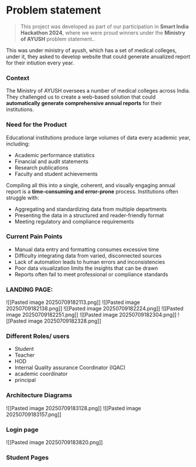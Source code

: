 

# Problem statement

>This project was developed as part of our participation in **Smart India Hackathon 2024**, where we were proud winners under the **Ministry of AYUSH** problem statement..

This was under ministry of ayush, which has a set of medical colleges, under it, they asked to develop website that could generate anualized report for their intiution every year.


### Context

The Ministry of AYUSH oversees a number of medical colleges across India. They challenged us to create a web-based solution that could **automatically generate comprehensive annual reports** for their institutions.

### Need for the Product

Educational institutions produce large volumes of data every academic year, including:
- Academic performance statistics
- Financial and audit statements
- Research publications
- Faculty and student achievements
    
Compiling all this into a single, coherent, and visually engaging annual report is a **time-consuming and error-prone** process. Institutions often struggle with:
- Aggregating and standardizing data from multiple departments
- Presenting the data in a structured and reader-friendly format
- Meeting regulatory and compliance requirements
### Current Pain Points

- Manual data entry and formatting consumes excessive time
- Difficulty integrating data from varied, disconnected sources
- Lack of automation leads to human errors and inconsistencies
- Poor data visualization limits the insights that can be drawn
- Reports often fail to meet professional or compliance standards


### LANDING PAGE:

![[Pasted image 20250709182113.png]]
![[Pasted image 20250709182138.png]]
![[Pasted image 20250709182224.png]]
![[Pasted image 20250709182251.png]]
![[Pasted image 20250709182304.png]]
![[Pasted image 20250709182328.png]]
### Different Roles/ users

- Student
- Teacher
- HOD
- Internal Quality assurance Coordinator (IQAC)
- academic coordinator
- principal
### Architecture Diagrams

![[Pasted image 20250709183128.png]]
![[Pasted image 20250709183157.png]]
### Login page
![[Pasted image 20250709183820.png]]

### Student Pages


